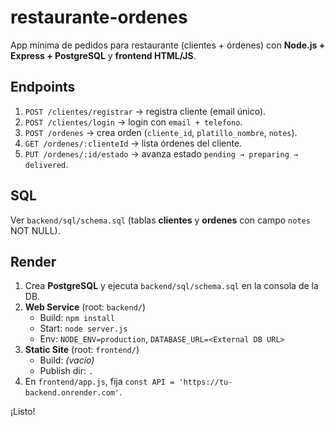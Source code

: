 # restaurante-ordenes

App mínima de pedidos para restaurante (clientes + órdenes) con **Node.js + Express + PostgreSQL** y **frontend HTML/JS**.

## Endpoints
1. `POST /clientes/registrar` → registra cliente (email único).
2. `POST /clientes/login` → login con `email + telefono`.
3. `POST /ordenes` → crea orden (`cliente_id`, `platillo_nombre`, `notes`).
4. `GET /ordenes/:clienteId` → lista órdenes del cliente.
5. `PUT /ordenes/:id/estado` → avanza estado `pending → preparing → delivered`.

## SQL
Ver `backend/sql/schema.sql` (tablas **clientes** y **ordenes** con campo `notes` NOT NULL).

## Render
1) Crea **PostgreSQL** y ejecuta `backend/sql/schema.sql` en la consola de la DB.  
2) **Web Service** (root: `backend/`)  
   - Build: `npm install`  
   - Start: `node server.js`  
   - Env: `NODE_ENV=production`, `DATABASE_URL=<External DB URL>`  
3) **Static Site** (root: `frontend/`)  
   - Build: _(vacío)_  
   - Publish dir: `.`  
4) En `frontend/app.js`, fija `const API = 'https://tu-backend.onrender.com'`.

¡Listo!
